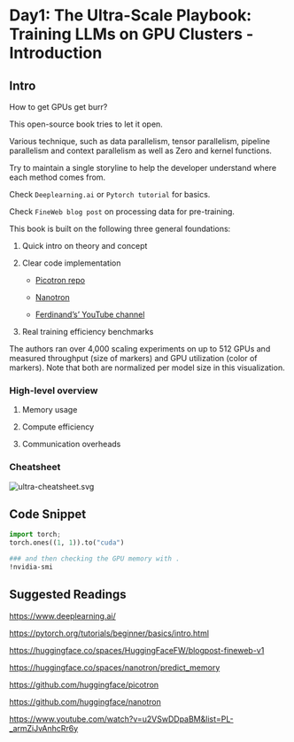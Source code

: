 # Day1: The Ultra-Scale Playbook: Training LLMs on GPU Clusters - Introduction

## Intro

How to get GPUs get burr?

This open-source book tries to let it open.

Various technique, such as data parallelism, tensor parallelism, pipeline parallelism and context parallelism as well as Zero and kernel functions.

Try to maintain a single storyline to help the developer understand where each method comes from.

Check `Deeplearning.ai` or `Pytorch tutorial` for basics.

Check `FineWeb blog post` on processing data for pre-training.

This book is built on the following three general foundations:

1. Quick intro on theory and concept

2. Clear code implementation 

     - [Picotron repo](https://github.com/huggingface/picotron)

     - [Nanotron](https://github.com/huggingface/nanotron)

     - [Ferdinand’s’ YouTube channel](https://www.youtube.com/watch?v=u2VSwDDpaBM)

3. Real training efficiency benchmarks 

The authors ran over 4,000 scaling experiments on up to 512 GPUs and measured throughput (size of markers) and GPU utilization (color of markers). Note that both are normalized per model size in this visualization.

### High-level overview

1. Memory usage

2. Compute efficiency

3. Communication overheads



### Cheatsheet

![ultra-cheatsheet.svg](./Day1!%20The%20Ultra-Scale%20Playbook!%20Training%20LLMs%20on%20GPU%20Clusters%20-%20Introduction-assets/ultra-cheatsheet.svg)

## Code Snippet

```python
import torch; 
torch.ones((1, 1)).to("cuda")
```

```bash
### and then checking the GPU memory with .
!nvidia-smi
```

## Suggested Readings

<https://www.deeplearning.ai/> 

<https://pytorch.org/tutorials/beginner/basics/intro.html> 

<https://huggingface.co/spaces/HuggingFaceFW/blogpost-fineweb-v1>

<https://huggingface.co/spaces/nanotron/predict_memory>

<https://github.com/huggingface/picotron>

<https://github.com/huggingface/nanotron>

<https://www.youtube.com/watch?v=u2VSwDDpaBM&list=PL-_armZiJvAnhcRr6y> 